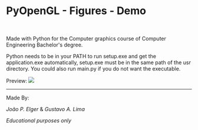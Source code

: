 # PyOpenGL - Figures - Demo
<br>
<p>Made with Python for the Computer graphics course of Computer Engineering Bachelor's degree.</p>
<p>Python needs to be in your PATH to run setup.exe and get the application.exe automatically, setup.exe must be in the same path of the usr directory. You could also run main.py if you do not want the executable.</p>
Preview:
<img src="https://media1.giphy.com/media/Ojz9qiVMra6ACNg8Tj/giphy.gif"/>
<br>
<hr>
<p>Made By:</p>
<p><em>João P. Elger</em> & <em>Gustavo A. Lima</em></p>
<p><em>Educational purposes only</em></p>
